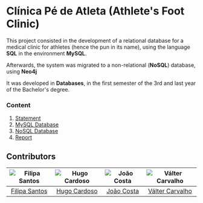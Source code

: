 # Clínica Pé de Atleta (Athlete's Foot Clinic)

This project consisted in the development of a relational database for a medical clinic for athletes (hence the pun in its name), using the language **SQL** in the environment **MySQL**.

Afterwards, the system was migrated to a non-relational (**NoSQL**) database, using **Neo4j**

It was developed in **Databases**, in the first semester of the 3rd and last year of the Bachelor's degree.

### Content

1. [Statement](statements)
2. [MySQL Database](MySQL)
3. [NoSQL Database](Neo4j)
4. [Report](report.pdf)

## Contributors

![Filipa Santos][filipa-pic] | ![Hugo Cardoso][hugo-pic] | ![João Costa][cunha-pic] | ![Válter Carvalho][valter-pic]
:---: | :---: | :---: | :---:
[Filipa Santos][filipa] | [Hugo Cardoso][hugo] | [João Costa][cunha] | [Válter Carvalho][valter]

[filipa]: https://github.com/fliper6
[filipa-pic]: https://github.com/fliper6.png?size=120
[hugo]: https://github.com/Abjiri
[hugo-pic]: https://github.com/Abjiri.png?size=120
[cunha]: https://github.com/Jcc20
[cunha-pic]: https://github.com/Jcc20.png?size=120
[valter]: https://github.com/wurzy
[valter-pic]: https://github.com/wurzy.png?size=120
